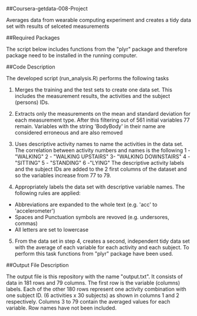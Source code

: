 ##Coursera-getdata-008-Project

Averages data from wearable computing experiment and creates a tidy data set with results of selceted measurements

##Required Packages

The script below includes functions from the "plyr" package and therefore package need to be installed in the running computer.

##Code Description

The developed script (run_analysis.R) performs the following tasks 

1) Merges the training and the test sets to create one data set. This includes the measurement results, the activities and the subject (persons) IDs. 

2) Extracts only the measurements on the mean and standard deviation for each measurement type. After this filtering out of 561 initial variables 77 remain. Variables with the string 'BodyBody' in their name are considered erroneous and are also removed 

3) Uses descriptive activity names to name the activities in the data set. The correlation between activity numbers and names is the following 1 - "WALKING" 2 - "WALKING UPSTAIRS" 3- "WALKING DOWNSTAIRS" 4 - "SITTING" 5 - "STANDING" 6 -"LYING" The descriptive activity labels and the subject IDs are added to the 2 first columns of the dataset and so the variables increase from 77 to 79. 

4) Appropriately labels the data set with descriptive variable names. The following rules are applied: 
- Abbreviations are expanded to the whole text (e.g. 'acc' to 'accelerometer') 
- Spaces and Punctuation symbols are revoved (e.g. undersores, commas) 
- All letters are set to lowercase 

5) From the data set in step 4, creates a second, independent tidy data set with the average of each variable for each activity and each subject. To perform this task functions from "plyr" package have been used. 

##Output File Description

The output file is this repository with the name "output.txt". It consists of data in 181 rows and 79 columns. The first row is the variable (columns) labels. Each of the other 180 rows represent one activity combination with one subject ID. (6 activities x 30 subjects) as shown in columns 1 and 2 respectively. Columns 3 to 79 contain the averaged values for each variable. Row names have not been included.
